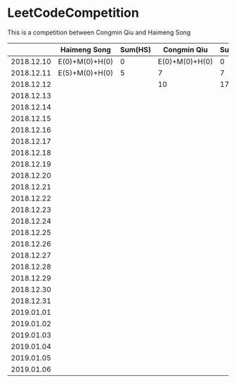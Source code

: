 # LeetCodeCompetition
This is a competition between Congmin Qiu and Haimeng Song


|            | Haimeng Song   | Sum(HS) | Congmin Qiu    | Sum(CQ) |
| ---------- | -------------- | ------- | -------------- | ------- |
| 2018.12.10 | E(0)+M(0)+H(0) | 0       | E(0)+M(0)+H(0) | 0       |
| 2018.12.11 | E(5)+M(0)+H(0) | 5       | 7              | 7       |
| 2018.12.12 |                |         | 10             | 17      | 
| 2018.12.13 |                |         |                |         |
| 2018.12.14 |                |         |                |         |
| 2018.12.15 |                |         |                |         |
| 2018.12.16 |                |         |                |         |
| 2018.12.17 |                |         |                |         |
| 2018.12.18 |                |         |                |         |
| 2018.12.19 |                |         |                |         |
| 2018.12.20 |                |         |                |         |
| 2018.12.21 |                |         |                |         |
| 2018.12.22 |                |         |                |         |
| 2018.12.23 |                |         |                |         |
| 2018.12.24 |                |         |                |         |
| 2018.12.25 |                |         |                |         |
| 2018.12.26 |                |         |                |         |
| 2018.12.27 |                |         |                |         |
| 2018.12.28 |                |         |                |         |
| 2018.12.29 |                |         |                |         |
| 2018.12.30 |                |         |                |         |
| 2018.12.31 |                |         |                |         |
| 2019.01.01 |                |         |                |         |
| 2019.01.02 |                |         |                |         |
| 2019.01.03 |                |         |                |         |
| 2019.01.04 |                |         |                |         |
| 2019.01.05 |                |         |                |         |
| 2019.01.06 |                |         |                |         |
